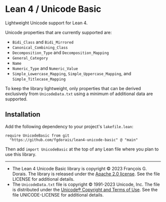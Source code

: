 # Lean 4 / Unicode Basic

Lightweight Unicode support for Lean 4.

Unicode properties that are currently supported are:

* `Bidi_Class` and `Bidi_Mirrored`
* `Canonical_Combining_Class`
* `Decomposition_Type` and `Decomposition_Mapping`
* `General_Category`
* `Name`
* `Numeric_Type` and `Numeric_Value`
* `Simple_Lowercase_Mapping`, `Simple_Uppercase_Mapping`, and `Simple_Titlecase_Mapping`

To keep the library lightweight, only properties that can be derived exclusively from `UnicodeData.txt` using a minimum of additional data are supported.

## Installation

Add the following dependency to your project's `lakefile.lean`:

```lean
require UnicodeBasic from git
  "https://github.com/fgdorais/lean4-unicode-basic" @ "main"
```

Then add `import UnicodeBasic` at the top of any Lean file where you plan to use this library.

-----

* The Lean 4 Unicode Basic library is copyright © 2023 François G. Dorais. The library is released under the [Apache 2.0 license](http://www.apache.org/licenses/LICENSE-2.0). See the file LICENSE for additional details.
* The `UnicodeData.txt` file is copyright © 1991-2023 Unicode, Inc. The file is distributed under the [Unicode® Copyright and Terms of Use](https://www.unicode.org/copyright.html). See the file UNICODE-LICENSE for additional details.
